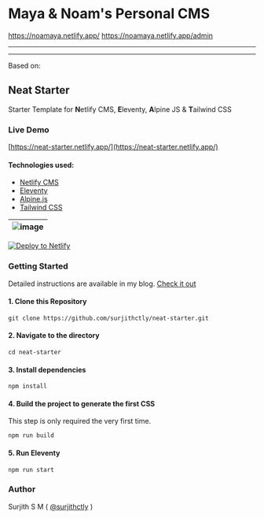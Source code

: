 # Maya & Noam's Personal CMS

https://noamaya.netlify.app/
https://noamaya.netlify.app/admin

---
---
Based on:
## Neat Starter

Starter Template for **N**etlify CMS, **E**leventy, **A**lpine JS & **T**ailwind CSS

### Live Demo

[https://neat-starter.netlify.app/](https://neat-starter.netlify.app/)

#### Technologies used:

- [Netlify CMS](https://www.netlifycms.org/)
- [Eleventy](https://www.11ty.dev/)
- [Alpine.js](https://github.com/alpinejs/alpine)
- [Tailwind CSS](https://tailwindcss.com/)

| ![image](https://user-images.githubusercontent.com/1884712/93762662-a62e4700-fc2d-11ea-9b2c-fda9f503402b.png) |
| ------------------------------------------------------------------------------------------------------------- |


<a href="https://app.netlify.com/start/deploy?repository=https://github.com/surjithctly/neat-starter&amp;stack=cms"><img src="https://www.netlify.com/img/deploy/button.svg" alt="Deploy to Netlify" /></a>

### Getting Started

Detailed instructions are available in my blog. [Check it out](https://blog.surjithctly.in/neat-stack-create-a-static-website-with-netlify-cms-eleventy-alpinejs-and-tailwindcss)

#### 1\. Clone this Repository

```
git clone https://github.com/surjithctly/neat-starter.git
```

#### 2\. Navigate to the directory

```
cd neat-starter
```

#### 3\. Install dependencies

```
npm install
```

#### 4\. Build the project to generate the first CSS

This step is only required the very first time.

```
npm run build
```

#### 5\. Run Eleventy

```
npm run start
```

### Author

Surjith S M ( [@surjithctly](https://surjithctly.in/) )

